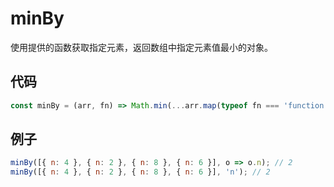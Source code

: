 # minBy

使用提供的函数获取指定元素，返回数组中指定元素值最小的对象。

## 代码

```js
const minBy = (arr, fn) => Math.min(...arr.map(typeof fn === 'function' ? fn : val => val[fn]));
```

## 例子

```js
minBy([{ n: 4 }, { n: 2 }, { n: 8 }, { n: 6 }], o => o.n); // 2
minBy([{ n: 4 }, { n: 2 }, { n: 8 }, { n: 6 }], 'n'); // 2
```
